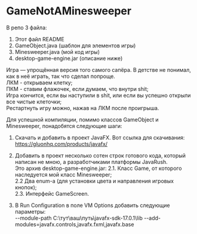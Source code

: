 # GameNotAMinesweeper

В репо 3 файла:
1. Этот файл README
2. GameObject.java (шаблон для элементов игры)
3. Minesweeper.java (мой код игры)
4. desktop-game-engine.jar (описание ниже)

Игра — упрощённая версия того самого сапёра. В детстве не понимал, как в неё играть, так что сделал попроще.  
ЛКМ - открываем клетку;  
ПКМ - ставим флажочек, если думаем, что внутри shit;  
Игра кончится, если вы наступили в shit, или если вы успешно открыли все чистые клеточки;  
Рестартнуть игру можно, нажав на ЛКМ после проигрыша.  


Для успешной компиляции, помимо классов GameObject и Minesweeper, понадобятся следующие шаги:

1. Скачать и добавить в проект JavaFX. 
Вот ссылка для скачивания:
https://gluonhq.com/products/javafx/

2. Добавить в проект несколько сотен строк готового кода, который написан не мною, а разработчиками платформы JavaRush.   
Это архив desktop-game-engine.jar:
2.1. Класс Game, от которого наследуется мой класс Minesweeper;  
2.2 Два enum-а (для установки цвета и направления игровых кнопок);  
2.3. Интерфейс GameScreen.

3. В Run Configuration в поле VM Options добавить следующие параметры:  
--module-path C:\тут\ваш\путь\javafx-sdk-17.0.1\lib --add-modules=javafx.controls,javafx.fxml,javafx.base




